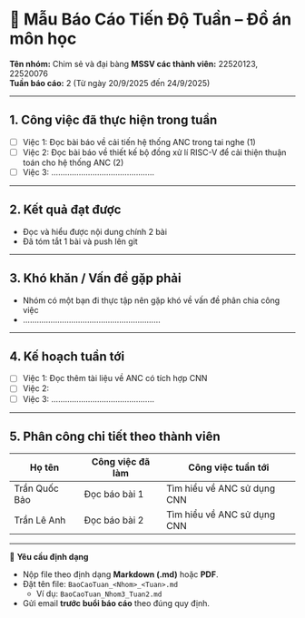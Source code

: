# 📑 Mẫu Báo Cáo Tiến Độ Tuần – Đồ án môn học

**Tên nhóm:** Chim sẻ và đại bàng 
**MSSV các thành viên:** 22520123, 22520076  
**Tuần báo cáo:** 2 (Từ ngày 20/9/2025 đến 24/9/2025)  

---

## 1. Công việc đã thực hiện trong tuần
- [ ] Việc 1: Đọc bài báo về cải tiến hệ thống ANC trong tai nghe (1)
- [ ] Việc 2: Đọc bài báo về thiết kế bộ đồng xử lí RISC-V để cải thiện thuận toán cho hệ thống ANC (2)
- [ ] Việc 3: ………………………………………  

---

## 2. Kết quả đạt được
- Đọc và hiểu được nội dung chính 2 bài  
- Đã tóm tắt 1 bài và push lên git  

---

## 3. Khó khăn / Vấn đề gặp phải
- Nhóm có một bạn đi thực tập nên gặp khó về vấn đề phân chia công việc  
- ……………………………………………………  

---

## 4. Kế hoạch tuần tới
- [ ] Việc 1: Đọc thêm tài liệu về ANC có tích hợp CNN
- [ ] Việc 2:   
- [ ] Việc 3: ………………………………………  

---

## 5. Phân công chi tiết theo thành viên

| Họ tên | Công việc đã làm | Công việc tuần tới |
|--------|------------------|--------------------|
|Trần Quốc Bảo      | Đọc báo bài 1                  | Tìm hiểu về ANC sử dụng CNN                   |
|Trần Lê Anh        | Đọc báo bài 2                  |   Tìm hiểu về ANC sử dụng CNN                 |

---

📌 **Yêu cầu định dạng**  
- Nộp file theo định dạng **Markdown (.md)** hoặc **PDF**.  
- Đặt tên file: `BaoCaoTuan_<Nhom>_<Tuan>.md`  
  - Ví dụ: `BaoCaoTuan_Nhom3_Tuan2.md`  
- Gửi email **trước buổi báo cáo** theo đúng quy định.
